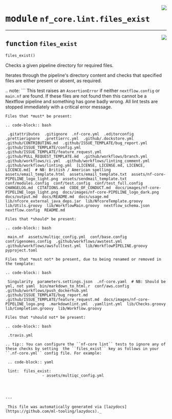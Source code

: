 <!-- markdownlint-disable -->

<a href="../../nf_core/lint/files_exist.py#L0"><img align="right" style="float:right;" src="https://img.shields.io/badge/-source-cccccc?style=flat-square"></a>

# <kbd>module</kbd> `nf_core.lint.files_exist`





---

<a href="../../nf_core/lint/files_exist.py#L7"><img align="right" style="float:right;" src="https://img.shields.io/badge/-source-cccccc?style=flat-square"></a>

## <kbd>function</kbd> `files_exist`

```python
files_exist()
```

Checks a given pipeline directory for required files. 

Iterates through the pipeline's directory content and checks that specified files are either present or absent, as required. 

.. note:
```      This test raises an ``AssertionError`` if neither ``nextflow.config`` or ``main.nf`` are found.      If these files are not found then this cannot be a Nextflow pipeline and something has gone badly wrong.      All lint tests are stopped immediately with a critical error message. 

```
Files that *must* be present: 

.. code-block:: bash 

 .gitattributes  .gitignore  .nf-core.yml  .editorconfig  .prettierignore  .prettierrc.yml  .github/.dockstore.yml  .github/CONTRIBUTING.md  .github/ISSUE_TEMPLATE/bug_report.yml  .github/ISSUE_TEMPLATE/config.yml  .github/ISSUE_TEMPLATE/feature_request.yml  .github/PULL_REQUEST_TEMPLATE.md  .github/workflows/branch.yml  .github/workflows/ci.yml  .github/workflows/linting_comment.yml  .github/workflows/linting.yml  [LICENSE, LICENSE.md, LICENCE, LICENCE.md]  # NB: British / American spelling  assets/email_template.html  assets/email_template.txt  assets/nf-core-PIPELINE_logo_light.png  assets/sendmail_template.txt  conf/modules.config  conf/test.config  conf/test_full.config  CHANGELOG.md  CITATIONS.md  CODE_OF_CONDUCT.md  docs/images/nf-core-PIPELINE_logo_light.png  docs/images/nf-core-PIPELINE_logo_dark.png  docs/output.md  docs/README.md  docs/usage.md  lib/nfcore_external_java_deps.jar  lib/NfcoreTemplate.groovy  lib/Utils.groovy  lib/WorkflowMain.groovy  nextflow_schema.json  nextflow.config  README.md 

Files that *should* be present: 

.. code-block:: bash 

 main.nf  assets/multiqc_config.yml  conf/base.config  conf/igenomes.config  .github/workflows/awstest.yml  .github/workflows/awsfulltest.yml  lib/WorkflowPIPELINE.groovy  pyproject.toml 

Files that *must not* be present, due to being renamed or removed in the template: 

.. code-block:: bash 

 Singularity  parameters.settings.json  .nf-core.yaml  # NB: Should be yml, not yaml  bin/markdown_to_html.r  conf/aws.config  .github/workflows/push_dockerhub.yml  .github/ISSUE_TEMPLATE/bug_report.md  .github/ISSUE_TEMPLATE/feature_request.md  docs/images/nf-core-PIPELINE_logo.png  .markdownlint.yml  .yamllint.yml  lib/Checks.groovy  lib/Completion.groovy  lib/Workflow.groovy 

Files that *should not* be present: 

.. code-block:: bash 

 .travis.yml 

.. tip:: You can configure the ``nf-core lint`` tests to ignore any of these checks by setting  the ``files_exist`` key as follows in your ``.nf-core.yml`` config file. For example: 

 .. code-block:: yaml 

 lint:  files_exist: 
                - assets/multiqc_config.yml 




---

_This file was automatically generated via [lazydocs](https://github.com/ml-tooling/lazydocs)._
